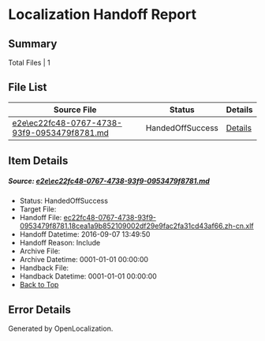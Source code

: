 # <a name='report-top'></a> Localization Handoff Report

## Summary
 Total Files | 1

## File List
 Source File | Status | Details 
 ----------- | ------ | ------- 
 [e2e\ec22fc48-0767-4738-93f9-0953479f8781.md](https://github.com/OpenLocalizationTestOrg/ol-test0/blob/082aca4e94dc9055dde82ea01355a0f375a4196c/e2e/ec22fc48-0767-4738-93f9-0953479f8781.md) | HandedOffSuccess | [Details](#1ded42a9436694f85dc89c14b82114d729eb30b91)

## Item Details
##### <a name='1ded42a9436694f85dc89c14b82114d729eb30b91'></a> Source: [e2e\ec22fc48-0767-4738-93f9-0953479f8781.md](https://github.com/OpenLocalizationTestOrg/ol-test0/blob/082aca4e94dc9055dde82ea01355a0f375a4196c/e2e/ec22fc48-0767-4738-93f9-0953479f8781.md)
* Status: HandedOffSuccess
* Target File: 
* Handoff File: [ec22fc48-0767-4738-93f9-0953479f8781.18cea1a9b852109002df29e9fac2fa31cd43af66.zh-cn.xlf](https://github.com/OpenLocalizationTestOrg/ol-test0-handoff/blob/1ae608d686a0e30165e55b560b08bcb76ab3e90b/ol-handoff/OpenLocalizationTestOrg/ol-test0-zhcn/yuwzho/ht/ec22fc48-0767-4738-93f9-0953479f8781.18cea1a9b852109002df29e9fac2fa31cd43af66.zh-cn.xlf)
* Handoff Datetime: 2016-09-07 13:49:50
* Handoff Reason: Include
* Archive File: 
* Archive Datetime: 0001-01-01 00:00:00
* Handback File: 
* Handback Datetime: 0001-01-01 00:00:00
* [Back to Top](#report-top)


## Error Details

Generated by OpenLocalization.
